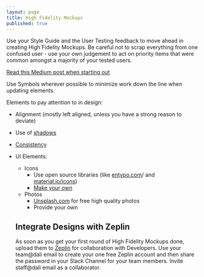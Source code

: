 ```yaml
---
layout: page
title: High Fidelity Mockups
published: true
---
```



Use your Style Guide and the User Testing feedback to move ahead in creating High Fidelity Mockups. Be careful not to scrap everything from one confused user - use your own judgement to act on priority items that were common amongst a majority of your tested users.

[Read this Medium post when starting out](https://medium.com/@erikdkennedy/7-rules-for-creating-gorgeous-ui-part-1-559d4e805cda)

Use Symbols wherever possible to minimize work down the line when updating elements.

Elements to pay attention to in design:
* Alignment (mostly left aligned, unless you have a strong reason to deviate)
* Use of [shadows](https://material.io/guidelines/material-design/elevation-shadows.html)
* [Consistency](http://www.visualmess.com/)

* UI Elements:
  * Icons
    * Use open source libraries (like [entypo.com](http://www.entypo.com/)/ and [material.io/icons](https://material.io/icons/))
    * [Make your own](https://www.designcrispy.com/use-pen-tool-sketch-master-easy-steps/)
  * Photos
    * [Unsplash.com](unsplash.com) for free high quality photos
    * Provide your own


  ## Integrate Designs with Zeplin

  As soon as you get your first round of High Fidelity Mockups done, upload them to [Zeplin](https://zeplin.io/) for collaboration with Developers. Use your team@dali email to create your one free Zeplin account and then share the password in your Slack Channel for your team members. Invite staff@dali email as a collaborator.
